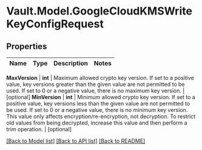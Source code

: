 # Vault.Model.GoogleCloudKMSWriteKeyConfigRequest

## Properties

Name | Type | Description | Notes
------------ | ------------- | ------------- | -------------

**MaxVersion** | **int** | Maximum allowed crypto key version. If set to a positive value, key versions greater than the given value are not permitted to be used. If set to 0 or a negative value, there is no maximum key version. | [optional] **MinVersion** | **int** | Minimum allowed crypto key version. If set to a positive value, key versions less than the given value are not permitted to be used. If set to 0 or a negative value, there is no minimum key version. This value only affects encryption/re-encryption, not decryption. To restrict old values from being decrypted, increase this value and then perform a trim operation. | [optional] 

[[Back to Model list]](../README.md#documentation-for-models) [[Back to API list]](../README.md#documentation-for-api-endpoints) [[Back to README]](../README.md)

